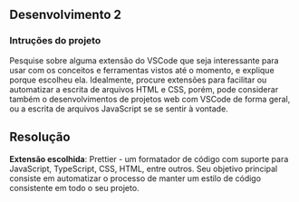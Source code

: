 ## **Desenvolvimento 2**

### **Intruções do projeto**
Pesquise sobre alguma extensão do VSCode que seja interessante para usar com os conceitos e ferramentas vistos até o momento, e explique porque escolheu ela. Idealmente, procure extensões para facilitar ou automatizar a escrita de arquivos HTML e CSS, porém, pode considerar também o desenvolvimentos de projetos web com VSCode de forma geral, ou a escrita de arquivos JavaScript se se sentir à vontade.

## Resolução

**Extensão escolhida**: Prettier - um formatador de código com suporte para JavaScript, TypeScript, CSS, HTML, entre outros. Seu objetivo principal consiste em automatizar o processo de manter um estilo de código consistente em todo o seu projeto. 

